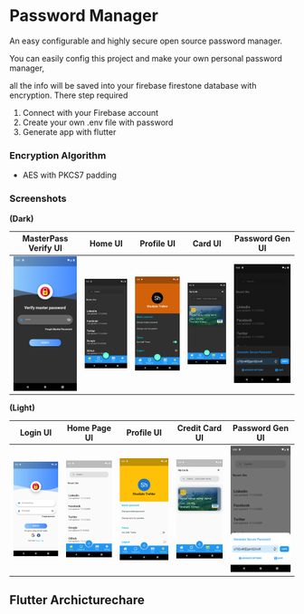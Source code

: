 # Password Manager

An easy configurable and highly secure open source password manager.



You can easily config this project and make your own personal password manager,

all the info will be saved into your firebase firestone database with encryption. There step required

1. Connect with your Firebase account
2. Create your own .env file with password
3. Generate app with flutter



### Encryption Algorithm

- AES with PKCS7 padding



### Screenshots

**(Dark)**

|MasterPass Verify UI|   Home UI   |   Profile UI   |   Card UI   |   Password Gen UI   |
| ---- | ---- | ---- | ---- | ---- |
|   <img src ='/img/d.png'/>   |   <img src='/img/d1.png' />   |   <img src ='/img/d3.png' />   |   <img src = '/img/d4.png' />   |   <img src ="/img/d5.png" />   |

**(Light)**

| Login UI                    | Home Page UI               | Profile UI                   | Credit Card UI              | Password Gen UI             |
| --------------------------- | -------------------------- | ---------------------------- | --------------------------- | --------------------------- |
| <img src = "/img/l6.png" /> | <img src = "/img/l1.png"/> | <img src = "/img/l3.png"  /> | <img src = "/img/l4.png" /> | <img src = "/img/l5.png" /> |

## Flutter Archicturechare
